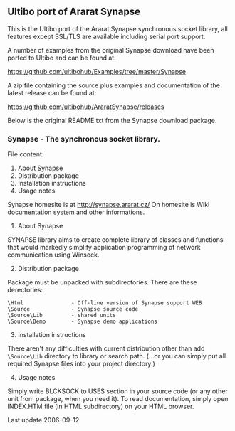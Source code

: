 ## Ultibo port of Ararat Synapse

This is the Ultibo port of the Ararat Synapse synchronous socket library, all features except SSL/TLS are available including serial port support.

A number of examples from the original Synapse download have been ported to Ultibo and can be found at:

   https://github.com/ultibohub/Examples/tree/master/Synapse

A zip file containing the source plus examples and documentation of the latest release can be found at:

   https://github.com/ultibohub/AraratSynapse/releases

Below is the original README.txt from the Synapse download package.

### Synapse - The synchronous socket library.

File content:

1. About Synapse
2. Distribution package
3. Installation instructions
4. Usage notes

Synapse homesite is at http://synapse.ararat.cz/
On homesite is Wiki documentation system and other informations.

1. About Synapse

SYNAPSE library aims to create complete library of classes and functions 
that would markedly simplify application programming of network communication 
using Winsock.

2. Distribution package

Package must be unpacked with subdirectories.
There are these derectories:

```
\Html               - Off-line version of Synapse support WEB
\Source             - Synapse source code
\Source\Lib         - shared units
\Source\Demo        - Synapse demo applications
```

3. Installation instructions

There aren't any difficulties with current distribution other than add
`\Source\Lib` directory to library or search path. (...or you can simply put all 
required Synapse files into your project directory.)

4. Usage notes

Simply write BLCKSOCK to USES section in your source code 
(or any other unit from package, when you need it).
To read documentation, simply open INDEX.HTM file (in HTML subdirectory)
on your HTML browser.

Last update 2006-09-12
